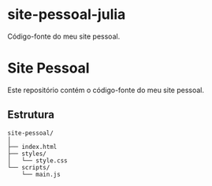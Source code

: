 # site-pessoal-julia
Código-fonte do meu site pessoal.
# Site Pessoal

Este repositório contém o código-fonte do meu site pessoal.

## Estrutura

```plaintext
site-pessoal/
│
├── index.html
├── styles/
│   └── style.css
└── scripts/
    └── main.js
